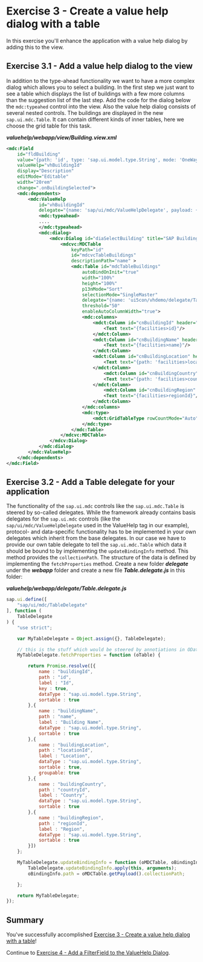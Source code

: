 # Exercise 3 - Create a value help dialog with a table

In this exercise you'll enhance the application with a value help dialog by adding this to the view. 

## Exercise 3.1 - Add a value help dialog to the view
In addition to the type-ahead functionality we want to have a more complex dialog which allows you to select a building. In the first step we just want to see a table which displays the list of buildings with a few more columns than the suggestion list of the last step. Add the code for the dialog below the `mdc:typeahed` control into the view. Also the value help dialog consists of several nested controls. The buildings are displayed in the new `sap.ui.mdc.Table`. It can contain different kinds of inner tables, here we choose the grid table for this task.

***valuehelp/webapp/view/Building.view.xml***

```xml
<mdc:Field 
    id="fldBuilding" 
    value="{path: 'id', type: 'sap.ui.model.type.String', mode: 'OneWay'}"
    valueHelp="vhBuildingId" 
    display="Description" 
    editMode="Editable" 
    width="20rem"
    change=".onBuildingSelected">
    <mdc:dependents>
        <mdc:ValueHelp 
            id="vhBuildingId"
            delegate="{name: 'sap/ui/mdc/ValueHelpDelegate', payload: {}}"> 
            <mdc:typeahead>
            ....
            </mdc:typeahead>
            <mdc:dialog>
                <mdcv:Dialog id="diaSelectBuilding" title="SAP Buildings">
                    <mdcvc:MDCTable 
                        keyPath="id" 
                        id="mdcvcTableBuildings" 
                        descriptionPath="name" >
                        <mdc:Table id="mdcTableBuildings"
                            autoBindOnInit="true"
                            width="100%"
                            height="100%"
                            p13nMode="Sort"
                            selectionMode="SingleMaster"
                            delegate="{name: 'ui5con/vhdemo/delegate/Table.delegate', payload: {collectionPath: 'facilities>/buildings'}}"
                            threshold="50"
                            enableAutoColumnWidth="true">
                            <mdc:columns>
                                <mdct:Column id="cnBuildingId" header="ID" propertyKey="buildingId" width="10%">
                                    <Text text="{facilities>id}"/>
                                </mdct:Column> 
                                <mdct:Column id="cnBuildingName" header="Building Name" propertyKey="buildingName" width="40%">
                                    <Text text="{facilities>name}"/>
                                </mdct:Column>
                                <mdct:Column id="cnBuildingLocation" header="Location" propertyKey="buildingLocation" width="10%">
                                    <Text text="{path: 'facilities>locationId', formatter: '.onGetLocationName'}"/>
                                </mdct:Column>
                                    <mdct:Column id="cnBuildingCountry" header="Country" propertyKey="buildingCountry" width="25%">
                                    <Text text="{path: 'facilities>countryId', formatter: '.onGetCountryName'}"/>
                                </mdct:Column>
                                    <mdct:Column id="cnBuildingRegion" header="Region" propertyKey="buildingRegion" width="15%">
                                    <Text text="{facilities>regionId}"/>
                                </mdct:Column>
                            </mdc:columns>
                            <mdc:type>
                                <mdct:GridTableType rowCountMode="Auto"/>
                            </mdc:type>
                        </mdc:Table>
                    </mdcvc:MDCTable>
                </mdcv:Dialog>
            </mdc:dialog>
        </mdc:ValueHelp>
    </mdc:dependents>
</mdc:Field>        

```

## Exercise 3.2 - Add a Table delegate for your application

The functionality of the `sap.ui.mdc` controls like the `sap.ui.mdc.Table` is steered by so-called delegates. While the framework already contains basis delegates for the `sap.ui.mdc` controls (like the `sap/ui/mdc/ValueHelpDelegate` used in the ValueHelp tag in our example), protocol- and data-specific functionality has to be implemented in your own delegates which inherit from the base delegates. In our case we have to provide our own table delegate to tell the `sap.ui.mdc.Table` which data it should be bound to by implementing the `updateBindingInfo` method. This method provides the `collectionPath`. The structure of the data is defined by implementing the `fetchProperties` method. 
Create a new folder ***delegate*** under the ***webapp*** folder and create a new file ***Table.delegate.js*** in this folder:

***valuehelp/webapp/delegate/Table.delegate.js***

```js
sap.ui.define([
	"sap/ui/mdc/TableDelegate"
], function (
	TableDelegate
) {
	"use strict";

	var MyTableDelegate = Object.assign({}, TableDelegate);

	// this is the stuff which would be steered by annotiations in OData scenarios
	MyTableDelegate.fetchProperties = function (oTable) {

		return Promise.resolve([{
			name : "buildingId",
			path : "id",
			label : "Id",
			key : true,
			dataType : "sap.ui.model.type.String",
			sortable : true
		},{
			name : "buildingName",
			path : "name",
			label : "Building Name",
			dataType : "sap.ui.model.type.String",
			sortable : true
		},{
			name : "buildingLocation",
			path : "locationId",
			label : "Location",
			dataType : "sap.ui.model.type.String",
			sortable : true,
			groupable: true
		},{
			name : "buildingCountry",
			path : "countryId",
			label : "Country",
			dataType : "sap.ui.model.type.String",
			sortable : true
		},{
			name : "buildingRegion",
			path : "regionId",
			label : "Region",
			dataType : "sap.ui.model.type.String",
			sortable : true
		}])
	};

	MyTableDelegate.updateBindingInfo = function (oMDCTable, oBindingInfo) {
		TableDelegate.updateBindingInfo.apply(this, arguments);
		oBindingInfo.path = oMDCTable.getPayload().collectionPath;

	};

	return MyTableDelegate;
});
```
## Summary

You've successfully accomplished [Exercise 3 - Create a value help dialog with a table](#exercise-3---create-a-value-help-dialog-with-a-table)!

Continue to [Exercise 4 - Add a FilterField to the ValueHelp Dialog](../ex4/README.md).